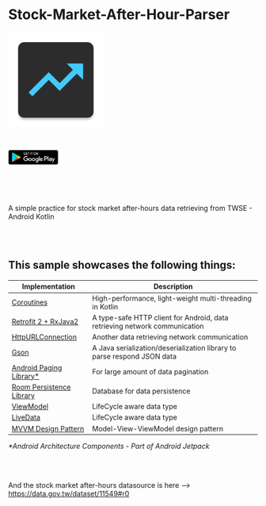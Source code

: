 # Stock-Market-After-Hour-Parser
[<img align="center" src ="app/src/main/res/mipmap-xxxhdpi/ic_app_icon.png">](https://play.google.com/store/apps/details?id=com.shigaga.makitonoto)<br>

<br>

[<img src="app/src/main/res/mipmap-xxxhdpi/googleplay_logo.png" width="20%" height="20%" align="center" valign="center">](https://play.google.com/store/apps/details?id=com.shigaga.makitonoto)

<br>
<br>
<br>


A simple practice for stock market after-hours data retrieving from TWSE  - Android Kotlin

<br>
<br>

## This sample showcases the following things:

| Implementation | Description |
| --- | --- |
| [Coroutines](https://www.youtube.com/watch?v=BOHK_w09pVA) | High-performance, light-weight multi-threading in Kotlin |
| [Retrofit 2 + RxJava2](https://square.github.io/retrofit/) | A type-safe HTTP client for Android, data retrieving network communication |
| [HttpURLConnection](https://developer.android.com/reference/java/net/HttpURLConnection) | Another data retrieving network communication |
| [Gson](https://github.com/google/gson) | A Java serialization/deserialization library to parse respond JSON data |
| [Android Paging Library*](https://www.youtube.com/watch?v=QVMqCRs0BNA) | For large amount of data pagination |
| [Room Persistence Library](https://www.youtube.com/watch?v=SKWh4ckvFPM) | Database for data persistence |
| [ViewModel](https://www.youtube.com/watch?v=5qlIPTDE274&t=37s) | LifeCycle aware data type |
| [LiveData](https://www.youtube.com/watch?v=OMcDk2_4LSk)| LifeCycle aware data type |
| [MVVM Design Pattern](https://medium.com/upday-devs/android-architecture-patterns-part-3-model-view-viewmodel-e7eeee76b73b) | Model-View-ViewModel design pattern |
_*Android Architecture Components - Part of Android Jetpack_

<br>
<br>

And the stock market after-hours datasource is here --> https://data.gov.tw/dataset/11549#r0 

<br>
<br>
<br>
<br>
<br>
